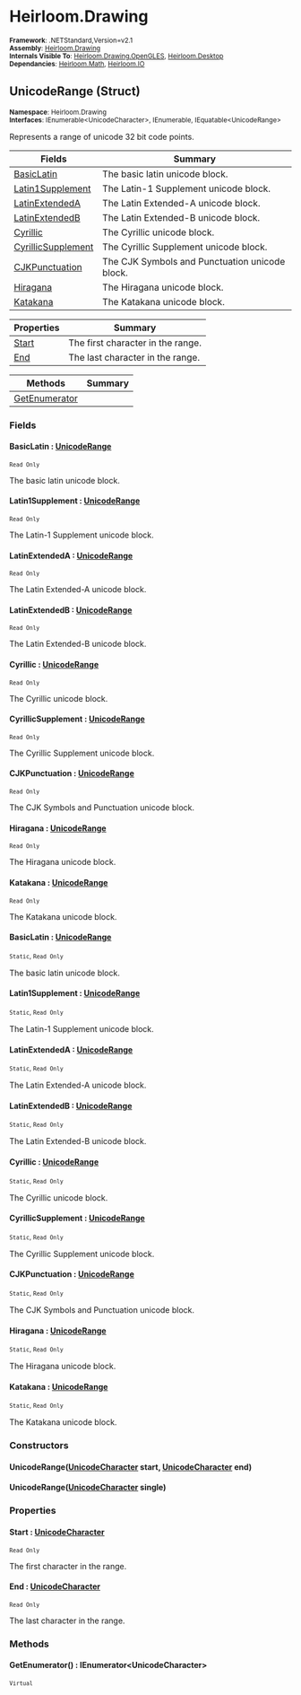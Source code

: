 # Heirloom.Drawing

<small>**Framework**: .NETStandard,Version=v2.1</small>  
<small>**Assembly**: [Heirloom.Drawing](../Heirloom.Drawing/Heirloom.Drawing.md)</small>  
<small>**Internals Visible To**: [Heirloom.Drawing.OpenGLES](../Heirloom.Drawing.OpenGLES/Heirloom.Drawing.OpenGLES.md), [Heirloom.Desktop](../Heirloom.Desktop/Heirloom.Desktop.md)</small>  
<small>**Dependancies**: [Heirloom.Math](../Heirloom.Math/Heirloom.Math.md), [Heirloom.IO](../Heirloom.IO/Heirloom.IO.md)</small>  

## UnicodeRange (Struct)
<small>**Namespace**: Heirloom.Drawing</sub></small>  
<small>**Interfaces**: IEnumerable\<UnicodeCharacter>, IEnumerable, IEquatable\<UnicodeRange></small>  

Represents a range of unicode 32 bit code points.

| Fields                             | Summary                                        |
|------------------------------------|------------------------------------------------|
| [BasicLatin](#BASE0740926)         | The basic latin unicode block.                 |
| [Latin1Supplement](#LAT97FFA600)   | The Latin-1 Supplement unicode block.          |
| [LatinExtendedA](#LATD8093DC)      | The Latin Extended-A unicode block.            |
| [LatinExtendedB](#LATB0280877)     | The Latin Extended-B unicode block.            |
| [Cyrillic](#CYR2C48C1B3)           | The Cyrillic unicode block.                    |
| [CyrillicSupplement](#CYRDC51EC54) | The Cyrillic Supplement unicode block.         |
| [CJKPunctuation](#CJK619AD324)     | The CJK Symbols and Punctuation unicode block. |
| [Hiragana](#HIR5925AA37)           | The Hiragana unicode block.                    |
| [Katakana](#KAT2E4B338)            | The Katakana unicode block.                    |

| Properties            | Summary                           |
|-----------------------|-----------------------------------|
| [Start](#STAC1832F72) | The first character in the range. |
| [End](#END6246639B)   | The last character in the range.  |

| Methods                       | Summary |
|-------------------------------|---------|
| [GetEnumerator](#GET2D4D64BC) |         |

### Fields

#### <a name="BASE0740926"></a>BasicLatin : [UnicodeRange](Heirloom.Drawing.UnicodeRange.md)
<small>`Read Only`</small>

The basic latin unicode block.

#### <a name="LAT97FFA600"></a>Latin1Supplement : [UnicodeRange](Heirloom.Drawing.UnicodeRange.md)
<small>`Read Only`</small>

The Latin-1 Supplement unicode block.

#### <a name="LATD8093DC"></a>LatinExtendedA : [UnicodeRange](Heirloom.Drawing.UnicodeRange.md)
<small>`Read Only`</small>

The Latin Extended-A unicode block.

#### <a name="LATB0280877"></a>LatinExtendedB : [UnicodeRange](Heirloom.Drawing.UnicodeRange.md)
<small>`Read Only`</small>

The Latin Extended-B unicode block.

#### <a name="CYR2C48C1B3"></a>Cyrillic : [UnicodeRange](Heirloom.Drawing.UnicodeRange.md)
<small>`Read Only`</small>

The Cyrillic unicode block.

#### <a name="CYRDC51EC54"></a>CyrillicSupplement : [UnicodeRange](Heirloom.Drawing.UnicodeRange.md)
<small>`Read Only`</small>

The Cyrillic Supplement unicode block.

#### <a name="CJK619AD324"></a>CJKPunctuation : [UnicodeRange](Heirloom.Drawing.UnicodeRange.md)
<small>`Read Only`</small>

The CJK Symbols and Punctuation unicode block.

#### <a name="HIR5925AA37"></a>Hiragana : [UnicodeRange](Heirloom.Drawing.UnicodeRange.md)
<small>`Read Only`</small>

The Hiragana unicode block.

#### <a name="KAT2E4B338"></a>Katakana : [UnicodeRange](Heirloom.Drawing.UnicodeRange.md)
<small>`Read Only`</small>

The Katakana unicode block.

#### <a name="BASE0740926"></a>BasicLatin : [UnicodeRange](Heirloom.Drawing.UnicodeRange.md)
<small>`Static`, `Read Only`</small>

The basic latin unicode block.

#### <a name="LAT97FFA600"></a>Latin1Supplement : [UnicodeRange](Heirloom.Drawing.UnicodeRange.md)
<small>`Static`, `Read Only`</small>

The Latin-1 Supplement unicode block.

#### <a name="LATD8093DC"></a>LatinExtendedA : [UnicodeRange](Heirloom.Drawing.UnicodeRange.md)
<small>`Static`, `Read Only`</small>

The Latin Extended-A unicode block.

#### <a name="LATB0280877"></a>LatinExtendedB : [UnicodeRange](Heirloom.Drawing.UnicodeRange.md)
<small>`Static`, `Read Only`</small>

The Latin Extended-B unicode block.

#### <a name="CYR2C48C1B3"></a>Cyrillic : [UnicodeRange](Heirloom.Drawing.UnicodeRange.md)
<small>`Static`, `Read Only`</small>

The Cyrillic unicode block.

#### <a name="CYRDC51EC54"></a>CyrillicSupplement : [UnicodeRange](Heirloom.Drawing.UnicodeRange.md)
<small>`Static`, `Read Only`</small>

The Cyrillic Supplement unicode block.

#### <a name="CJK619AD324"></a>CJKPunctuation : [UnicodeRange](Heirloom.Drawing.UnicodeRange.md)
<small>`Static`, `Read Only`</small>

The CJK Symbols and Punctuation unicode block.

#### <a name="HIR5925AA37"></a>Hiragana : [UnicodeRange](Heirloom.Drawing.UnicodeRange.md)
<small>`Static`, `Read Only`</small>

The Hiragana unicode block.

#### <a name="KAT2E4B338"></a>Katakana : [UnicodeRange](Heirloom.Drawing.UnicodeRange.md)
<small>`Static`, `Read Only`</small>

The Katakana unicode block.

### Constructors

#### UnicodeRange([UnicodeCharacter](Heirloom.Drawing.UnicodeCharacter.md) start, [UnicodeCharacter](Heirloom.Drawing.UnicodeCharacter.md) end)

#### UnicodeRange([UnicodeCharacter](Heirloom.Drawing.UnicodeCharacter.md) single)

### Properties

#### <a name="STAC1832F72"></a>Start : [UnicodeCharacter](Heirloom.Drawing.UnicodeCharacter.md)

<small>`Read Only`</small>

The first character in the range.

#### <a name="END6246639B"></a>End : [UnicodeCharacter](Heirloom.Drawing.UnicodeCharacter.md)

<small>`Read Only`</small>

The last character in the range.

### Methods

#### <a name="GET2D4D64BC"></a>GetEnumerator() : IEnumerator\<UnicodeCharacter>
<small>`Virtual`</small>

